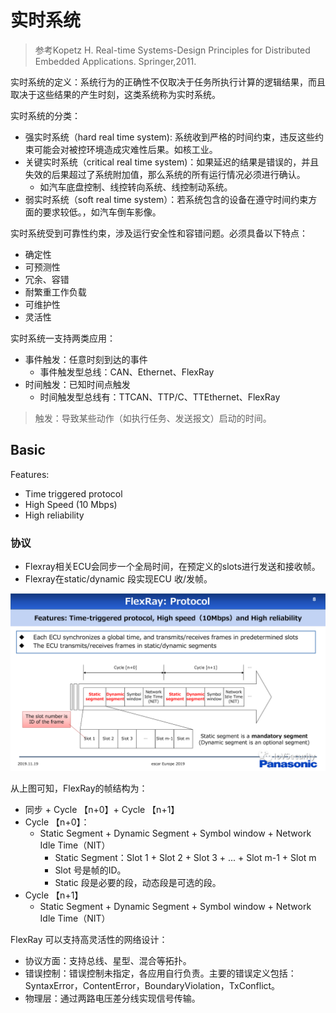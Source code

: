 #  实时系统
>参考Kopetz H. Real-time Systems-Design Principles for Distributed Embedded Applications. Springer,2011.

实时系统的定义：系统行为的正确性不仅取决于任务所执行计算的逻辑结果，而且取决于这些结果的产生时刻，这类系统称为实时系统。

实时系统的分类：
- 强实时系统（hard real time system): 系统收到严格的时间约束，违反这些约束可能会对被控环境造成灾难性后果。如核工业。
- 关键实时系统（critical real time system)：如果延迟的结果是错误的，并且失效的后果超过了系统附加值，那么系统的所有运行情况必须进行确认。
  - 如汽车底盘控制、线控转向系统、线控制动系统。
- 弱实时系统（soft real time system）：若系统包含的设备在遵守时间约束方面的要求较低。，如汽车倒车影像。


实时系统受到可靠性约束，涉及运行安全性和容错问题。必须具备以下特点：
- 确定性
- 可预测性
- 冗余、容错
- 耐繁重工作负载
- 可维护性
- 灵活性

实时系统一支持两类应用：
- 事件触发：任意时刻到达的事件
  - 事件触发型总线：CAN、Ethernet、FlexRay
- 时间触发：已知时间点触发
  - 时间触发型总线有：TTCAN、TTP/C、TTEthernet、FlexRay

> 触发：导致某些动作（如执行任务、发送报文）启动的时间。
## Basic
Features:
- Time triggered protocol 
- High Speed (10 Mbps)
- High reliability

### 协议

- Flexray相关ECU会同步一个全局时间，在预定义的slots进行发送和接收帧。
- Flexray在static/dynamic 段实现ECU 收/发帧。

<img src="images/flexray/flexrayprotocol.png">

从上图可知，FlexRay的帧结构为：
- 同步 + Cycle 【n+0】+ Cycle 【n+1】
- Cycle 【n+0】：
  - Static Segment + Dynamic Segment + Symbol window + Network Idle Time（NIT）
    - Static Segment：Slot 1 + Slot 2 + Slot 3 + ... + Slot m-1 + Slot m
    - Slot 号是帧的ID。
    - Static 段是必要的段，动态段是可选的段。
- Cycle 【n+1】
  - Static Segment + Dynamic Segment + Symbol window + Network Idle Time（NIT）

FlexRay 可以支持高灵活性的网络设计：
- 协议方面：支持总线、星型、混合等拓扑。
- 错误控制：错误控制未指定，各应用自行负责。主要的错误定义包括：SyntaxError，ContentError，BoundaryViolation，TxConflict。
- 物理层：通过两路电压差分线实现信号传输。